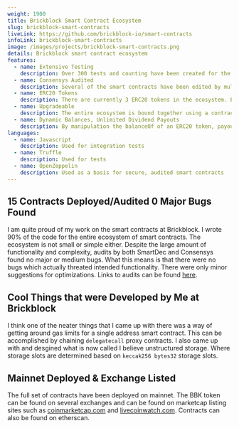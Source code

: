 ```yaml
---
weight: 1900
title: Brickblock Smart Contract Ecosystem
slug: brickblock-smart-contracts
liveLink: https://github.com/brickblock-io/smart-contracts
infoLink: brickblock-smart-contracts
image: /images/projects/brickblock-smart-contracts.png
details: Brickblock smart contract ecosystem
features:
  - name: Extensive Testing
    description: Over 300 tests and counting have been created for the smart contract ecosystem. Both unit and integration tests are performed using Truffle.
  - name: Consensys Audited
    description: Several of the smart contracts have been edited by multiple auditors, including Consensys. There have been no critical or medium issues found.
  - name: ERC20 Tokens
    description: There are currently 3 ERC20 tokens in the ecosystem. Each of these tokens have special extended functionality.
  - name: Upgradeable
    description: The entire ecosystem is bound together using a contract registry contract which can be updated with new addresses
  - name: Dynamic Balances, Unlimited Dividend Payouts
    description: By manipulation the balanceOf of an ERC20 token, payouts are able to be made to unlimited amounts of addresses showing an immediate, up to date balance and avoid high gas costs.
languages:
  - name: Javascript
    description: Used for integration tests
  - name: Truffle
    description: Used for tests
  - name: OpenZeppelin
    description: Used as a basis for secure, audited smart contracts
---
```


## 15 Contracts Deployed/Audited 0 Major Bugs Found
I am quite proud of my work on the smart contracts at Brickblock. I wrote 90% of the code for the entire ecosystem of smart contracts. The ecosystem is not small or simple either. Despite the large amount of functionality and complexity, audits by both SmartDec and Consensys found no major or medium bugs. What this means is that there were no bugs which actually threated intended functionality. There were only minor suggestions for optimizations. Links to audits can be found [here](https://github.com/brickblock-io/smart-contracts/tree/master/docs/audits).

## Cool Things that were Developed by Me at Brickblock
I think one of the neater things that I came up with there was a way of getting around gas limits for a single address smart contract. This can be accomplished by chaining `delegatecall` proxy contracts. I also came up with and desgined what is now called I believe unstructured storage. Where storage slots are determined based on `keccak256 bytes32` storage slots.

## Mainnet Deployed & Exchange Listed
The full set of contracts have been deployed on mainnet. The BBK token can be found on several exchanges and can be found on marketcap listing sites such as [coinmarketcap.com](https://coinmarketcap.com/currencies/brickblock/) and [livecoinwatch.com](https://www.livecoinwatch.com/price/Brickblock-_BBK). Contracts can also be found on etherscan.